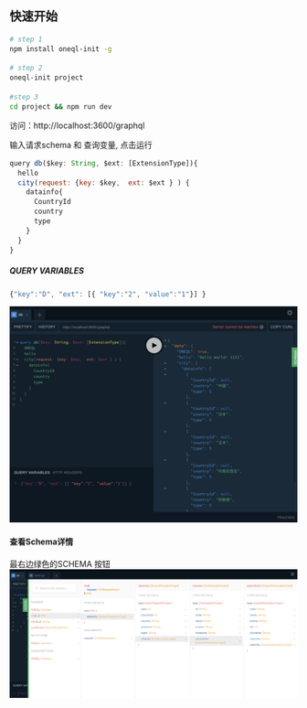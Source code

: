 快速开始
------

```sh
# step 1
npm install oneql-init -g

# step 2
oneql-init project

#step 3
cd project && npm run dev
```

<p>访问：http://localhost:3600/graphql</p>

<p>输入请求schema 和 查询变量, 点击运行</p>

```js
query db($key: String, $ext: [ExtensionType]){
  hello
  city(request: {key: $key,  ext: $ext } ) {
    datainfo{
      CountryId
      country
      type
    }
  }
}
```

##### QUERY VARIABLES
```js
{"key":"D", "ext": [{ "key":"2", "value":"1"}] }
```

![avatar](../doc/oneQL-example.png)


#### 查看Schema详情

最右边绿色的SCHEMA 按钮
![avatar](../doc/schema-detail.png)